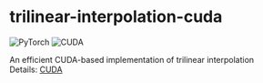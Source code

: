# trilinear-interpolation-cuda

![PyTorch](https://img.shields.io/badge/PyTorch-%23EE4C2C.svg?style=for-the-badge&logo=PyTorch&logoColor=white)
![CUDA](https://img.shields.io/badge/CUDA-%2376B900.svg?style=for-the-badge&logo=nVIDIA&logoColor=white)

An efficient CUDA-based implementation of trilinear interpolation  
Details: <a href='https://wit.ee/cuda' target='_blank'>CUDA</a>
